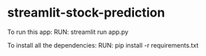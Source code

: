 # streamlit-stock-prediction

To run this app:
    RUN: streamlit run app.py

To install all the dependencies:
    RUN: pip install -r requirements.txt

